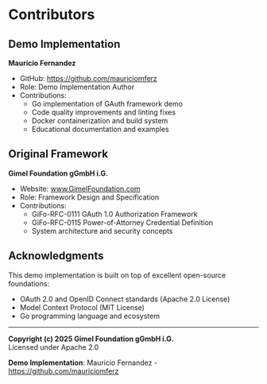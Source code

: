 # Contributors

## Demo Implementation

**Mauricio Fernandez**
- GitHub: https://github.com/mauriciomferz
- Role: Demo Implementation Author
- Contributions: 
  - Go implementation of GAuth framework demo
  - Code quality improvements and linting fixes
  - Docker containerization and build system
  - Educational documentation and examples

## Original Framework

**Gimel Foundation gGmbH i.G.**
- Website: www.GimelFoundation.com
- Role: Framework Design and Specification
- Contributions:
  - GiFo-RFC-0111 GAuth 1.0 Authorization Framework
  - GiFo-RFC-0115 Power-of-Attorney Credential Definition
  - System architecture and security concepts

## Acknowledgments

This demo implementation is built on top of excellent open-source foundations:
- OAuth 2.0 and OpenID Connect standards (Apache 2.0 License)
- Model Context Protocol (MIT License)
- Go programming language and ecosystem

---

**Copyright (c) 2025 Gimel Foundation gGmbH i.G.**  
Licensed under Apache 2.0

**Demo Implementation**: Mauricio Fernandez - https://github.com/mauriciomferz